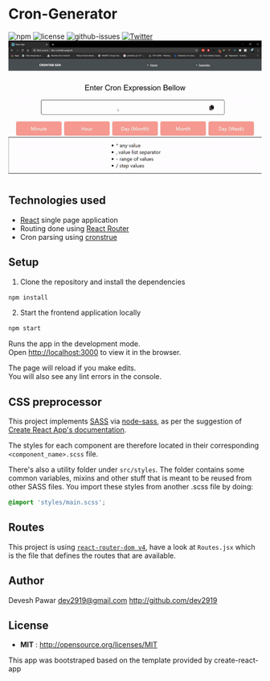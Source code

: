 # Cron-Generator
![npm](https://img.shields.io/npm/v/node-readme.svg)
![license](https://img.shields.io/npm/l/node-readme.svg)
![github-issues](https://img.shields.io/github/issues/dev2919/Cron-Generator)
[![Twitter](https://img.shields.io/twitter/url?style=social&url=https%3A%2F%2Ftwitter.com%2Fdev_2919)](https://twitter.com/intent/tweet?text=Wow:&url=https%3A%2F%2Fgithub.com%2Fdev2919%2FCron-Generator%2Fblob%2Fmaster%2FREADME.md)
![React Todo app Demo](./demo.gif)


 ## Technologies used

- [React](https://reactjs.org/) single page application
- Routing done using [React Router](https://reacttraining.com/react-router/web/guides/philosophy)
- Cron parsing using [cronstrue](https://www.npmjs.com/package/cronstrue)

## Setup

1. Clone the repository and install the dependencies
```bash
npm install
```
2. Start the frontend application locally
```bash
npm start
```

Runs the app in the development mode.<br />
Open [http://localhost:3000](http://localhost:3000) to view it in the browser.

The page will reload if you make edits.<br />
You will also see any lint errors in the console.

## CSS preprocessor

This project implements [SASS](http://sass-lang.com/) via [node-sass](https://github.com/sass/node-sass), as per the suggestion of [Create React App's documentation](https://github.com/facebook/create-react-app/blob/master/packages/react-scripts/template/README.md#adding-a-sass-stylesheet).

The styles for each component are therefore located in their corresponding `<component_name>.scss` file.

There's also a utility folder under `src/styles`. The folder contains some common variables, mixins and other stuff that is meant to be reused from other SASS files. You import these styles from another .scss file by doing:

```css
@import 'styles/main.scss';
```


## Routes

This project is using [`react-router-dom v4`](https://reacttraining.com/react-router/core), have a look at `Routes.jsx` which is the file that defines the routes that are available.

## Author

Devesh Pawar <dev2919@gmail.com> http://github.com/dev2919

## License

 - **MIT** : http://opensource.org/licenses/MIT

This app was bootstraped based on the template provided by create-react-app
